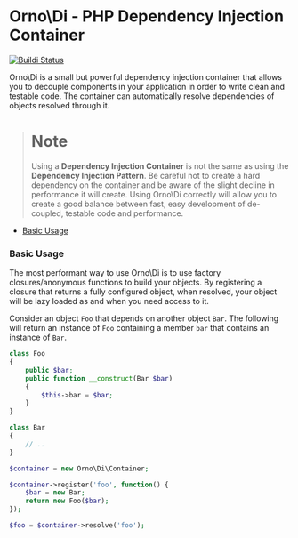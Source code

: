 # Orno\Di - PHP Dependency Injection Container

[![Buildi Status](https://travis-ci.org/orno/di.png?branch=master)](https://travis-ci.org/orno/di)

Orno\Di is a small but powerful dependency injection container that allows you to decouple components in your application in order to write clean and testable code. The container can automatically resolve dependencies of objects resolved through it.

> # Note
> Using a **Dependency Injection Container** is not the same as using the **Dependency Injection Pattern**. Be careful not to create a hard dependency on the container and be aware of the slight decline in performance it will create. Using Orno\Di correctly will allow you to create a good balance between fast, easy development of de-coupled, testable code and performance.

- [Basic Usage](#basic-usage)

### Basic Usage

The most performant way to use Orno\Di is to use factory closures/anonymous functions to build your objects. By registering a closure that returns a fully configured object, when resolved, your object will be lazy loaded as and when you need access to it.

Consider an object `Foo` that depends on another object `Bar`. The following will return an instance of `Foo` containing a member `bar` that contains an instance of `Bar`.

```php
class Foo
{
    public $bar;
    public function __construct(Bar $bar)
    {
        $this->bar = $bar;
    }
}

class Bar
{
    // ..
}

$container = new Orno\Di\Container;

$container->register('foo', function() {
    $bar = new Bar;
    return new Foo($bar);
});

$foo = $container->resolve('foo');
```

